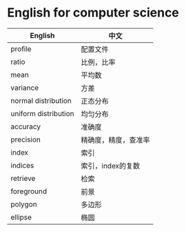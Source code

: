 # English for computer science

| English                       | 中文                  |
| ----------------------------- | --------------------- |
| profile                       | 配置文件              |
| ratio                         | 比例，比率            |
| mean                          | 平均数                |
| variance                      | 方差                  |
| normal distribution           | 正态分布              |
| uniform distribution          | 均匀分布              |
| accuracy                      | 准确度                |
| precision                     | 精确度，精度，查准率   |
| index                         | 索引                  |
| indices                       | 索引，index的复数     |
| retrieve                      | 检索                  |
| foreground                    | 前景                  |
| polygon                       | 多边形                |
| ellipse                       | 椭圆                  |
